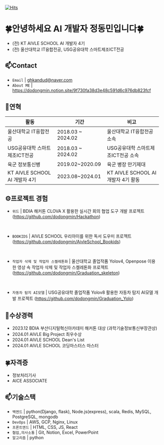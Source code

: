 [![Hits](https://hits.seeyoufarm.com/api/count/incr/badge.svg?url=https%3A%2F%2Fgithub.com%2Fdodongmin&count_bg=%2318DAFF&title_bg=%23555555&icon=&icon_color=%23E7E7E7&title=%EB%B0%A9%EB%AC%B8%EC%9E%90&edge_flat=false)](https://hits.seeyoufarm.com)

# 🍀안녕하세요 AI 개발자 정동민입니다🍀
- (전) KT AIVLE SCHOOL AI 개발자 4기
- (전) 울산대학교 IT융합전공, USG공유대학 스마트제조ICT전공

## 📫Contact

- `Email` | ghkandud@naver.com
- `About ME` | <a href="https://dodongmin.notion.site/9f730fa38d3e48c591d6c976db823fcf" target="_blank">https://dodongmin.notion.site/9f730fa38d3e48c591d6c976db823fcf</a>


## 👋연혁<br/>
|활동|기간|비고|
|---|---|---|
|울산대학교 IT융합전공|2018.03 ~ 2024.02| 울산대학교 IT융합전공 소속|
|USG공유대학 스마트제조ICT전공|2018.03 ~ 2024.02| USG공유대학 스마트제조ICT전공 소속|
|육군 정보통신병 |2019.02~2020.09|육군 병장 만기제대|
|KT AIVLE SCHOOL AI 개발자 4기|2023.08~2024.01|KT AIVLE SCHOOL AI 개발자 4기 활동|


## ⚙프로젝트 경험

- `위드` | BDIA 해커톤 CLOVA X 활용한 실시간 회의 협업 도구 개발 프로젝트(https://github.com/dodongmin/Hackathon)
<br>

- `BOOKIDS` | AIVLE SCHOOL 우리아이를 위한 독서 도우미 프로젝트 (https://github.com/dodongmin/AivleSchool_Bookids)
<br>

- `작업자 삭제 및 작업자 스켈레톤화` | 울산대학교 졸업작품 Yolov4, Openpose 이용한 영상 속 작업자 삭제 및 작업자 스켈레톤화 프로젝트 (https://github.com/dodongmin/Graduation_skeleton)
<br>

- `자동차 탐지 AI모델` | USG공유대학 졸업작품 Yolov8 활용한 자동차 탐지 AI모델 개발 프로젝트 (https://github.com/dodongmin/Graduation_Yolo)


## 🎉수상경력
- 2023.12 BDIA 부산디지털혁신아카데미 해커톤 대상 (과학기술정보통신부장관상)
- 2024.01 AIVLE Big Project 최우수상
- 2024.01 AIVLE SCHOOL Dean's List
- 2024.01 AIVLE SCHOOL 코딩마스터스 마스터


## 🍀자격증
- 정보처리기사
- AICE ASSOCIATE


## 📫기술스택
- `백엔드` | python(Django, flask), Node.js(express), scala, Redis, MySQL, PostgreSQL, mongodb
- `DevOps` | AWS, GCP, Nginx, Linux
- `프론트엔드` | HTML, CSS, JS, React
- `협업,의사소통` | Git, Notion, Excel, PowerPoint
- `알고리즘` | python
<br>
